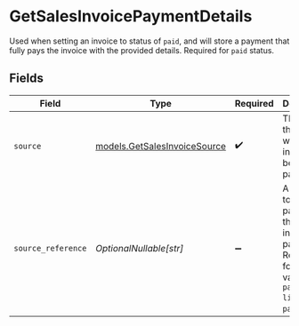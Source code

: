 # GetSalesInvoicePaymentDetails

Used when setting an invoice to status of `paid`, and will store a payment that fully pays the invoice with the
provided details. Required for `paid` status.


## Fields

| Field                                                                                                               | Type                                                                                                                | Required                                                                                                            | Description                                                                                                         | Example                                                                                                             |
| ------------------------------------------------------------------------------------------------------------------- | ------------------------------------------------------------------------------------------------------------------- | ------------------------------------------------------------------------------------------------------------------- | ------------------------------------------------------------------------------------------------------------------- | ------------------------------------------------------------------------------------------------------------------- |
| `source`                                                                                                            | [models.GetSalesInvoiceSource](../models/getsalesinvoicesource.md)                                                  | :heavy_check_mark:                                                                                                  | The way through which the invoice is to be set to paid.                                                             | payment-link                                                                                                        |
| `source_reference`                                                                                                  | *OptionalNullable[str]*                                                                                             | :heavy_minus_sign:                                                                                                  | A reference to the payment the sales invoice is paid by. Required for `source` values `payment-link` and<br/>`payment`. | pl_d9fQur83kFdhH8hIhaZfq                                                                                            |